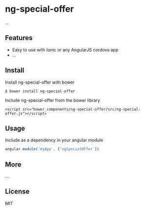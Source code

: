 # ng-special-offer

...

## Features

 * Easy to use with Ionic or any AngularJS cordova app
 * ...

## Install

Install ng-special-offer with bower

    $ bower install ng-special-offer

Include ng-special-offer from the bower library

    <script src="bower_components/ng-special-offer/src/ng-special-offer.js"></script>

## Usage

Include as a dependency in your angular module

```javascript
angular.module('myApp', ['ngSpecialOffer'])
```

## More

...

## License

MIT
